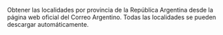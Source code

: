 Obtener las localidades por provincia de la República Argentina desde la página web oficial del Correo Argentino. Todas las localidades se pueden descargar automáticamente. 